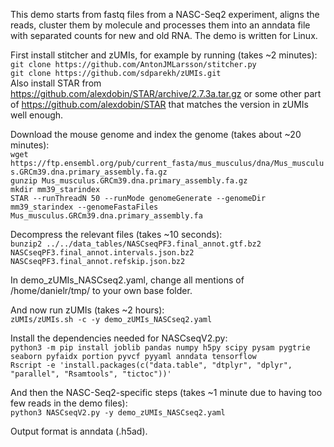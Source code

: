This demo starts from fastq files from a NASC-Seq2 experiment, aligns the reads, cluster them by molecule and processes them into an anndata file with separated counts for new and old RNA. The demo is written for Linux.

First install stitcher and zUMIs, for example by running (takes ~2 minutes):  
`git clone https://github.com/AntonJMLarsson/stitcher.py`  
`git clone https://github.com/sdparekh/zUMIs.git`  
Also install STAR from https://github.com/alexdobin/STAR/archive/2.7.3a.tar.gz or some other part of https://github.com/alexdobin/STAR that matches the version in zUMIs well enough.  

Download the mouse genome and index the genome (takes about ~20 minutes):  
`wget https://ftp.ensembl.org/pub/current_fasta/mus_musculus/dna/Mus_musculus.GRCm39.dna.primary_assembly.fa.gz`  
`gunzip Mus_musculus.GRCm39.dna.primary_assembly.fa.gz`  
`mkdir mm39_starindex`  
`STAR --runThreadN 50 --runMode genomeGenerate --genomeDir mm39_starindex --genomeFastaFiles Mus_musculus.GRCm39.dna.primary_assembly.fa`  

Decompress the relevant files (takes ~10 seconds):  
`bunzip2 ../../data_tables/NASCseqPF3.final_annot.gtf.bz2 NASCseqPF3.final_annot.intervals.json.bz2 NASCseqPF3.final_annot.refskip.json.bz2`  

In demo_zUMIs_NASCseq2.yaml, change all mentions of /home/danielr/tmp/ to your own base folder.

And now run zUMIs (takes ~2 hours):  
`zUMIs/zUMIs.sh -c -y demo_zUMIs_NASCseq2.yaml`  

Install the dependencies needed for NASCseqV2.py:  
`python3 -m pip install joblib pandas numpy h5py scipy pysam pygtrie seaborn pyfaidx portion pyvcf pyyaml anndata tensorflow`  
`Rscript -e 'install.packages(c("data.table", "dtplyr", "dplyr", "parallel", "Rsamtools", "tictoc"))'`

And then the NASC-Seq2-specific steps (takes ~1 minute due to having too few reads in the demo files):  
`python3 NASCseqV2.py -y demo_zUMIs_NASCseq2.yaml`

Output format is anndata (.h5ad).
